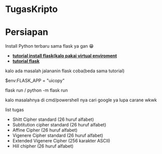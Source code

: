# TugasKripto

# Persiapan

Install Python terbaru sama flask ya gan 😁

- **[tutorial install flask(kalo pakai virtual enviroment](https://phoenixnap.com/kb/install-flask)**
- **[tutorial flask](https://www.youtube.com/watch?v=mqhxxeeTbu0&list=PLzMcBGfZo4-n4vJJybUVV3Un_NFS5EOgX)**

kalo ada masalah jalananin flask coba(beda sama tutorial)

$env:FLASK_APP = "uicopy"

flask run / python -m flask run

kalo masalahnya di cmd/powershell nya cari google ya lupa carane wkwk

list tugas
- Shitt Cipher standard (26 huruf alfabet)
- Subtitution cipher standard (26 huruf alfabet)
- Affine Cipher (26 huruf alfabet)
- Vigenere Cipher standard (26 huruf alfabet)
- Extended Vigenere Cipher (256 karakter ASCII)
- Hill chipher (26 huruf alfabet)
